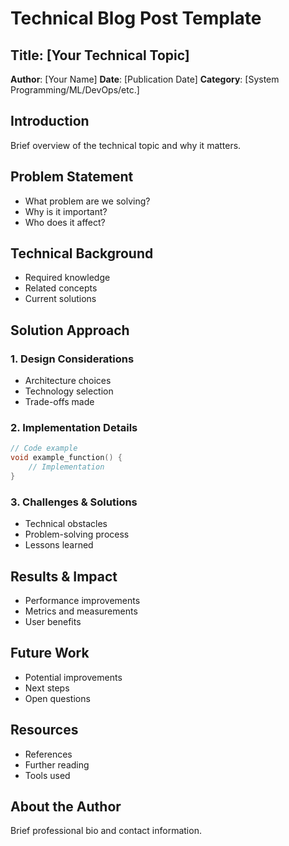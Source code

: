 # Technical Blog Post Template

## Title: [Your Technical Topic]
**Author**: [Your Name]
**Date**: [Publication Date]
**Category**: [System Programming/ML/DevOps/etc.]

## Introduction
Brief overview of the technical topic and why it matters.

## Problem Statement
- What problem are we solving?
- Why is it important?
- Who does it affect?

## Technical Background
- Required knowledge
- Related concepts
- Current solutions

## Solution Approach
### 1. Design Considerations
- Architecture choices
- Technology selection
- Trade-offs made

### 2. Implementation Details
```c
// Code example
void example_function() {
    // Implementation
}
```

### 3. Challenges & Solutions
- Technical obstacles
- Problem-solving process
- Lessons learned

## Results & Impact
- Performance improvements
- Metrics and measurements
- User benefits

## Future Work
- Potential improvements
- Next steps
- Open questions

## Resources
- References
- Further reading
- Tools used

## About the Author
Brief professional bio and contact information. 